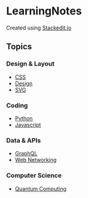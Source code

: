 # LearningNotes

Created using [Stackedit.io](https://stackedit.io/app#)

## Topics

### Design & Layout
- [CSS](/CSS.md)
- [Design](/Design.md)
- [SVG](/SVG.md)

### Coding
- [Python](/Python.md)
- [Javascript](/Javascript.md)

### Data & APIs
- [GraphQL](/GraphQL.md)
- [Web Networking](/WebNetworking.md)

### Computer Science
- [Quantum Computing](/QuantumComputing.md)
<!--stackedit_data:
eyJoaXN0b3J5IjpbLTM1OTMxNzU3OV19
-->
